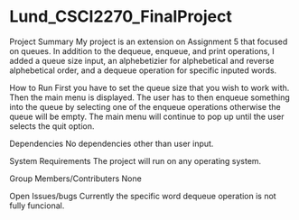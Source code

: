 # Lund_CSCI2270_FinalProject

Project Summary
My project is an extension on Assignment 5 that focused on queues. 
In addition to the dequeue, enqueue, and print operations, I added 
a queue size input, an alphebetizier for alphebetical and reverse 
alphebetical order, and a dequeue operation for specific inputed 
words.

How to Run
First you have to set the queue size that you wish to work with. 
Then the main menu is displayed. The user has to then enqueue 
something into the queue by selecting one of the enqueue 
operations otherwise the queue will be empty. The main menu will
continue to pop up until the user selects the quit option.

Dependencies
No dependencies other than user input.

System Requirements 
The project will run on any operating system.

Group Members/Contributers 
None

Open Issues/bugs
Currently the specific word dequeue operation is not fully 
funcional.
